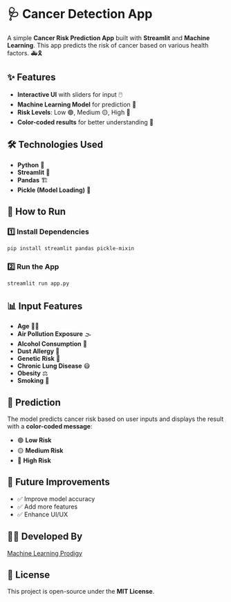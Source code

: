 # 🩺 Cancer Detection App

A simple **Cancer Risk Prediction App** built with **Streamlit** and **Machine Learning**. This app predicts the risk of cancer based on various health factors. 🚑🎗️

## ✨ Features
- **Interactive UI** with sliders for input 🖱️
- **Machine Learning Model** for prediction 🤖
- **Risk Levels**: Low 🟢, Medium 🟡, High 🔴
- **Color-coded results** for better understanding 🎨

## 🛠️ Technologies Used
- **Python** 🐍
- **Streamlit** 🎈
- **Pandas** 🏗️
- **Pickle (Model Loading)** 🏦

## 🚀 How to Run
### 1️⃣ Install Dependencies
```sh
pip install streamlit pandas pickle-mixin
```

### 2️⃣ Run the App
```sh
streamlit run app.py
```

## 📊 Input Features
- **Age** 👶👴
- **Air Pollution Exposure** 🌫️
- **Alcohol Consumption** 🍷
- **Dust Allergy** 🤧
- **Genetic Risk** 🧬
- **Chronic Lung Disease** 😷
- **Obesity** ⚖️
- **Smoking** 🚬

## 🎯 Prediction
The model predicts cancer risk based on user inputs and displays the result with a **color-coded message**:
- 🟢 **Low Risk**
- 🟡 **Medium Risk**
- 🔴 **High Risk**

## 📌 Future Improvements
- ✅ Improve model accuracy
- ✅ Add more features
- ✅ Enhance UI/UX

## 👨‍💻 Developed By
[Machine Learning Prodigy](https://github.com/machinelearningprodigy)

## 📜 License
This project is open-source under the **MIT License**.
